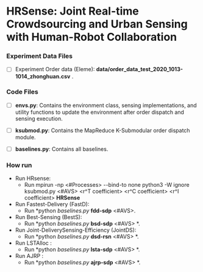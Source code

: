 # HRSense: Joint Real-time Crowdsourcing and Urban Sensing with Human-Robot Collaboration
### Experiment Data Files

- [ ] Experiment Order data (Eleme): **data/order_data_test_2020_1013-1014_zhonghuan.csv** .


### Code Files
- [ ] **envs.py**: Contains the environment class, sensing implementations, and utility functions to update the environment after order dispatch and sensing execution.

- [ ] **ksubmod.py**: Contains the MapReduce K-Submodular order dispatch module.

- [ ] **baselines.py**: Contains all baselines.

### How run
-  Run HRsense:
    -  Run mpirun -np <#Processes> --bind-to none python3 -W ignore ksubmod.py <#AVS> <r^T coefficient> <r^C coefficient> <r^I coefficient> **HRSense**
-  Run Fastest-Delivery (FastD):
    -  Run *python *baselines.py* **fdd-sdp** <#AVS>.
-  Run Best-Sensing (BestS):
    -  Run *python *baselines.py* **bsd-sdp** <#AVS> *.
-  Run Joint-DeliverySensing-Efficiency (JointDS):
    -  Run *python *baselines.py* **dsd-rsn** <#AVS> *.
-  Run LSTAlloc :
    -  Run *python *baselines.py* **lsta-sdp** <#AVS> *.
-  Run AJRP :
    -  Run *python *baselines.py* **ajrp-sdp** <#AVS> *.    
